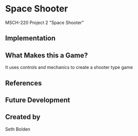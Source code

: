 # Space Shooter
MSCH-220 Project 2 "Space Shooter"

## Implementation

## What Makes this a Game?
It uses controls and mechanics to create a shooter type game
## References

## Future Development

## Created by
Seth Bolden
